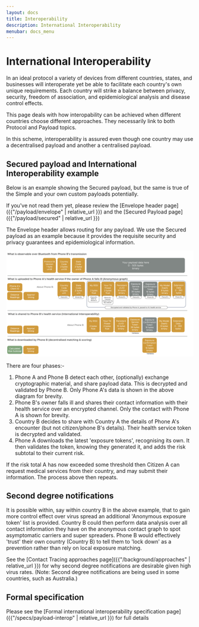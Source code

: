 ```yaml
---
layout: docs
title: Interoperability
description: International Interoperability
menubar: docs_menu
---
```


# International Interoperability

In an ideal protocol a variety of devices from different countries, states, and businesses will interoperate yet
be able to facilitate each country's own unique requirements. Each country will strike a balance between privacy, security,
freedom of association, and epidemiological analysis and disease control effects.

This page deals with how interopability can be achieved when different countries choose different approaches. They necessarily link to both Protocol and Payload topics.

In this scheme, interoperability is assured even though one country may use a decentralised payload and another a centralised payload.

## Secured payload and International Interoperability example

Below is an example showing the Secured payload, but the same is true of the Simple and your own custom payloads potentially.

If you've not read them yet, please review the
[Envelope header page]({{"/payload/envelope" | relative_url }})
and the
[Secured Payload page]({{"/payload/secured" | relative_url }})

The Envelope header allows routing for any payload. We use the Secured payload as an example because it
provides the requisite security and privacy guarantees and epidemiological information.


![International Interoperability stages](../images/SecuredPayloadInternationalInterop.png)

There are four phases:-

1. Phone A and Phone B detect each other, (optionally) exchange cryptographic material, and share payload data. This is decrypted and validated by Phone B. Only Phone A's data is shown in the above diagram for brevity.
2. Phone B's owner falls ill and shares their contact information with their health service over an encrypted channel. Only the contact with Phone A is shown for brevity.
3. Country B decides to share with Country A the details of Phone A's encounter (but not citizen/phone B's details). Their health service token is decrypted and validated.
4. Phone A downloads the latest 'exposure tokens', recognising its own. It then validates the token, knowing they generated it, and adds the risk subtotal to their current risk.

If the risk total A has now exceeded some threshold then Citizen A can request medical services from their country, and may submit their information. The process above then repeats.

## Second degree notifications

It is possible within, say within country B in the above example, that to gain more control effect over virus spread an additional 'Anonymous exposure token' list is provided.
Country B could then perform data analysis over all contact information they have on the anonymous contact graph to spot asymptomatic carriers and super spreaders.
Phone B would effectively 'trust' their own country (Country B) to tell them to 'lock down' as a prevention rather than rely on local exposure matching.

See the [Contact Tracing approaches page]({{"/background/approaches" | relative_url }})
for why second degree notifications are desirable given high virus rates.
(Note: Second degree notifications are being used in some countries, such as Australia.)

## Formal specification

Please see the [Formal international interoperability specification page]({{"/specs/payload-interop" | relative_url }}) for full details
